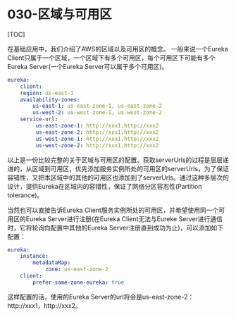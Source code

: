# 030-区域与可用区

[TOC]

在基础应用中，我们介绍了AWS的区域以及可用区的概念。
一般来说一个Eureka Client只属于一个区域，一个区域下有多个可用区，每个可用区下可能有多个Eureka Server(一个Eureka Server可以属于多个可用区)。

```yaml
eureka:
    client:
    region: us-east-1
    availability-zones:
        us-east-1: us-east-zone-1, us-east-zone-2
        us-west-2: us-west-zone-1, us-west-zone-2
    service-url:
         us-east-zone-1: http://xxx1,http://xxx2
         us-east-zone-2: http://xxx1,http://xxx2
         us-west-zone-1: http://xxx1,http://xxx2
         us-west-zone-2: http://xxx1,http://xxx2
```

以上是一份比较完整的关于区域与可用区的配置。获取serverUrls的过程是层层递进的，从区域到可用区，优先添加服务实例所处的可用区的serverUrls，为了保证容错性，又把本区域中的其他的可用区也添加到了serverUrls。通过这种多层次的设计，提供Eureka在区域内的容错性，保证了网络分区容忍性(Partition tolerance)。

当然也可以直接告诉Eureka Client服务实例所处的可用区，并希望使用同一个可用区的Eureka Server进行注册(在Eureka Client无法与Eureke Server进行通信时，它将轮询向配置中其他的Eureka Server注册直到成功为止)，可以添加如下配置：

```yaml
eureka:
    instance:
        metadataMap:
            zone: us-east-zone-2
    client:
        prefer-same-zone-eureka: true
```

这样配置的话，使用的Eureka Server的url将会是us-east-zone-2：http://xxx1，http://xxx2。